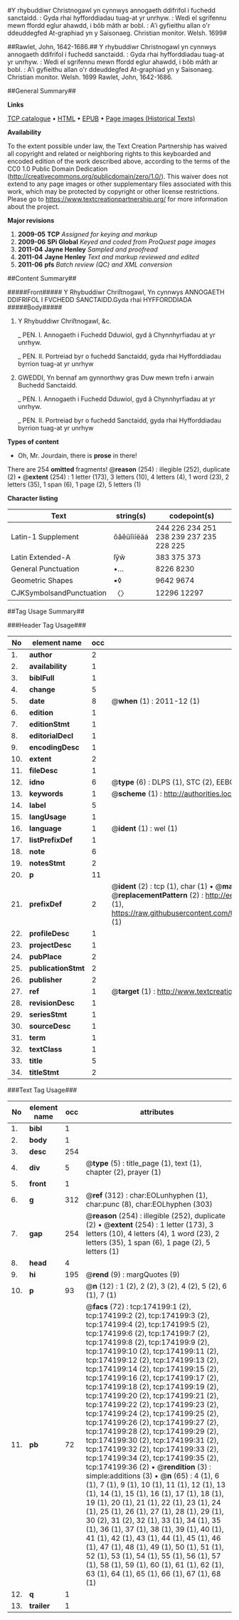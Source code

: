 #Y rhybuddiwr Christnogawl yn cynnwys annogaeth ddifrifol i fuchedd sanctaidd. : Gyda rhai hyfforddiadau tuag-at yr unrhyw. : Wedi el sgrifennu mewn ffordd eglur ahawdd, i bôb mâth ar bobl. : A'i gyfieithu allan o'r ddeuddegfed At-graphiad yn y Saisonaeg. Christian monitor. Welsh. 1699#

##Rawlet, John, 1642-1686.##
Y rhybuddiwr Christnogawl yn cynnwys annogaeth ddifrifol i fuchedd sanctaidd. : Gyda rhai hyfforddiadau tuag-at yr unrhyw. : Wedi el sgrifennu mewn ffordd eglur ahawdd, i bôb mâth ar bobl. : A'i gyfieithu allan o'r ddeuddegfed At-graphiad yn y Saisonaeg.
Christian monitor. Welsh. 1699
Rawlet, John, 1642-1686.

##General Summary##

**Links**

[TCP catalogue](http://www.ota.ox.ac.uk/tcp/)  • 
[HTML](http://tei.it.ox.ac.uk/tcp/Texts-HTML/free/B05/B05093.html)  • 
[EPUB](http://tei.it.ox.ac.uk/tcp/Texts-EPUB/free/B05/B05093.epub) • 
[Page images (Historical Texts)](https://historicaltexts.jisc.ac.uk/eebo-49520966e)

**Availability**

To the extent possible under law, the Text Creation Partnership has waived all copyright and related or neighboring rights to this keyboarded and encoded edition of the work described above, according to the terms of the CC0 1.0 Public Domain Dedication (http://creativecommons.org/publicdomain/zero/1.0/). This waiver does not extend to any page images or other supplementary files associated with this work, which may be protected by copyright or other license restrictions. Please go to https://www.textcreationpartnership.org/ for more information about the project.

**Major revisions**

1. __2009-05__ __TCP__ *Assigned for keying and markup*
1. __2009-06__ __SPi Global__ *Keyed and coded from ProQuest page images*
1. __2011-04__ __Jayne Henley__ *Sampled and proofread*
1. __2011-04__ __Jayne Henley__ *Text and markup reviewed and edited*
1. __2011-06__ __pfs__ *Batch review (QC) and XML conversion*

##Content Summary##

#####Front#####
Y Rhybuddiwr Chriſtnogawl, Yn cynnwys ANNOGAETH DDIFRIFOL I FVCHEDD SANCTAIDD.Gyda rhai HYFFORDDIADA
#####Body#####

1. Y Rhybuddiwr Chriſtnogawl, &c.

    _ PEN. I. Annogaeth i Fuchedd Dduwiol, gyd â Chynnhyrfiadau at yr unrhyw.

    _ PEN. II. Portreiad byr o fuchedd Sanctaidd, gyda rhai Hyfforddiadau byrrion tuag-at yr unrhyw

1. GWEDDI, Yn bennaf am gynnorthwy gras Duw mewn trefn i arwain Buchedd Sanctaidd.

    _ PEN. I. Annogaeth i Fuchedd Dduwiol, gyd â Chynnhyrfiadau at yr unrhyw.

    _ PEN. II. Portreiad byr o fuchedd Sanctaidd, gyda rhai Hyfforddiadau byrrion tuag-at yr unrhyw

**Types of content**

  * Oh, Mr. Jourdain, there is **prose** in there!

There are 254 **omitted** fragments! 
 @__reason__ (254) : illegible (252), duplicate (2)  •  @__extent__ (254) : 1 letter (173), 3 letters (10), 4 letters (4), 1 word (23), 2 letters (35), 1 span (6), 1 page (2), 5 letters (1)

**Character listing**


|Text|string(s)|codepoint(s)|
|---|---|---|
|Latin-1 Supplement|ôâêûîïíëäá|244 226 234 251 238 239 237 235 228 225|
|Latin Extended-A|ſŷŵ|383 375 373|
|General Punctuation|•…|8226 8230|
|Geometric Shapes|▪◊|9642 9674|
|CJKSymbolsandPunctuation|〈〉|12296 12297|

##Tag Usage Summary##

###Header Tag Usage###

|No|element name|occ|attributes|
|---|---|---|---|
|1.|__author__|2||
|2.|__availability__|1||
|3.|__biblFull__|1||
|4.|__change__|5||
|5.|__date__|8| @__when__ (1) : 2011-12 (1)|
|6.|__edition__|1||
|7.|__editionStmt__|1||
|8.|__editorialDecl__|1||
|9.|__encodingDesc__|1||
|10.|__extent__|2||
|11.|__fileDesc__|1||
|12.|__idno__|6| @__type__ (6) : DLPS (1), STC (2), EEBO-CITATION (1), OCLC (1), VID (1)|
|13.|__keywords__|1| @__scheme__ (1) : http://authorities.loc.gov/ (1)|
|14.|__label__|5||
|15.|__langUsage__|1||
|16.|__language__|1| @__ident__ (1) : wel (1)|
|17.|__listPrefixDef__|1||
|18.|__note__|6||
|19.|__notesStmt__|2||
|20.|__p__|11||
|21.|__prefixDef__|2| @__ident__ (2) : tcp (1), char (1)  •  @__matchPattern__ (2) : ([0-9\-]+):([0-9IVX]+) (1), (.+) (1)  •  @__replacementPattern__ (2) : http://eebo.chadwyck.com/downloadtiff?vid=$1&page=$2 (1), https://raw.githubusercontent.com/textcreationpartnership/Texts/master/tcpchars.xml#$1 (1)|
|22.|__profileDesc__|1||
|23.|__projectDesc__|1||
|24.|__pubPlace__|2||
|25.|__publicationStmt__|2||
|26.|__publisher__|2||
|27.|__ref__|1| @__target__ (1) : http://www.textcreationpartnership.org/docs/. (1)|
|28.|__revisionDesc__|1||
|29.|__seriesStmt__|1||
|30.|__sourceDesc__|1||
|31.|__term__|1||
|32.|__textClass__|1||
|33.|__title__|5||
|34.|__titleStmt__|2||


###Text Tag Usage###

|No|element name|occ|attributes|
|---|---|---|---|
|1.|__bibl__|1||
|2.|__body__|1||
|3.|__desc__|254||
|4.|__div__|5| @__type__ (5) : title_page (1), text (1), chapter (2), prayer (1)|
|5.|__front__|1||
|6.|__g__|312| @__ref__ (312) : char:EOLunhyphen (1), char:punc (8), char:EOLhyphen (303)|
|7.|__gap__|254| @__reason__ (254) : illegible (252), duplicate (2)  •  @__extent__ (254) : 1 letter (173), 3 letters (10), 4 letters (4), 1 word (23), 2 letters (35), 1 span (6), 1 page (2), 5 letters (1)|
|8.|__head__|4||
|9.|__hi__|195| @__rend__ (9) : margQuotes (9)|
|10.|__p__|93| @__n__ (12) : 1 (2), 2 (2), 3 (2), 4 (2), 5 (2), 6 (1), 7 (1)|
|11.|__pb__|72| @__facs__ (72) : tcp:174199:1 (2), tcp:174199:2 (2), tcp:174199:3 (2), tcp:174199:4 (2), tcp:174199:5 (2), tcp:174199:6 (2), tcp:174199:7 (2), tcp:174199:8 (2), tcp:174199:9 (2), tcp:174199:10 (2), tcp:174199:11 (2), tcp:174199:12 (2), tcp:174199:13 (2), tcp:174199:14 (2), tcp:174199:15 (2), tcp:174199:16 (2), tcp:174199:17 (2), tcp:174199:18 (2), tcp:174199:19 (2), tcp:174199:20 (2), tcp:174199:21 (2), tcp:174199:22 (2), tcp:174199:23 (2), tcp:174199:24 (2), tcp:174199:25 (2), tcp:174199:26 (2), tcp:174199:27 (2), tcp:174199:28 (2), tcp:174199:29 (2), tcp:174199:30 (2), tcp:174199:31 (2), tcp:174199:32 (2), tcp:174199:33 (2), tcp:174199:34 (2), tcp:174199:35 (2), tcp:174199:36 (2)  •  @__rendition__ (3) : simple:additions (3)  •  @__n__ (65) : 4 (1), 6 (1), 7 (1), 9 (1), 10 (1), 11 (1), 12 (1), 13 (1), 14 (1), 15 (1), 16 (1), 17 (1), 18 (1), 19 (1), 20 (1), 21 (1), 22 (1), 23 (1), 24 (1), 25 (1), 26 (1), 27 (1), 28 (1), 29 (1), 30 (2), 31 (2), 32 (1), 33 (1), 34 (1), 35 (1), 36 (1), 37 (1), 38 (1), 39 (1), 40 (1), 41 (1), 42 (1), 43 (1), 44 (1), 45 (1), 46 (1), 47 (1), 48 (1), 49 (1), 50 (1), 51 (1), 52 (1), 53 (1), 54 (1), 55 (1), 56 (1), 57 (1), 58 (1), 59 (1), 60 (1), 61 (1), 62 (1), 63 (1), 64 (1), 65 (1), 66 (1), 67 (1), 68 (1)|
|12.|__q__|1||
|13.|__trailer__|1||
